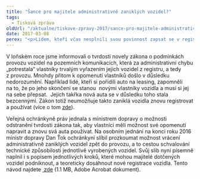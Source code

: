 ```yaml
---
title: "Šance pro majitele administrativně zaniklých vozidel?"
tags:
  - Tisková zpráva
oldUrl: "/aktualne/tiskove-zpravy-2017/sance-pro-majitele-administrativne-zaniklych-vozidel"
date: 2017-03-08
perex: "<p>Lidem, kteří včas nesplnili svou povinnost zapsat se v registru silničních vozidel jako vlastníci a o svá auta tak úředně přišli, svitla nová naděje. Ministr dopravy přislíbil veřejné ochránkyni práv individuálně prozkoumat možnost „vrácení“ jednotlivých vozidel zpět do provozu.</p>"
---
```


<!-- imported from the old website -->

<p>V loňském roce jsme informovali o tvrdosti novely zákona o podmínkách provozu vozidel na pozemních komunikacích, která za administrativní chybu „potrestala“ vlastníky trvalým vyřazením jejich vozidel z registru, a tedy z provozu. Mnohdy přitom k opomenutí vlastníků došlo v důsledku nedorozumění. Například lidé, kteří si pořídili auto na leasing, zapomněli na to, že po jeho skončení se stanou  novými vlastníky vozidla a musí si jej na sebe přepsat.  Jejich takřka nová auta se v důsledku toho stala bezcennými. Zákon totiž neumožňuje takto zaniklá vozidla znovu registrovat a používat (více o tom <a href="http://www.ochrance.cz/aktualne/tiskove-zpravy-2016/neprihlasili-auto-vcas-prisli-o-nej/" target="_blank">zde</a>).</p><p> Veřejná ochránkyně práv jednala s ministrem dopravy o možnosti odstranění tvrdosti zákona tak, aby vlastníci měli možnost své opomenutí napravit a znovu svá auta používat. Na osobním jednání na konci roku 2016 ministr dopravy Dan Ťok ochránkyni slíbil prozkoumat možnost vrácení administrativně zaniklých vozidel zpět do provozu, a to cestou schvalování technické způsobilosti jednotlivě vyrobených vozidel. Svůj slib nyní písemně naplnil i s popisem jednotlivých kroků, které mohou majitelé dotčených vozidel podniknout, a teoreticky dosáhnout nové registrace vozidla. Tento návod najdete <a title="Otevření do nového okna" href="/uploads-import/Ostatni_dokumenty/MD_Zanik_technicke_zpusobilosti_vozidla.pdf" target="_blank"><img alt="" src="https://www.ochrance.cz/typo3/ext/od_linkdesc/icons/pdf.gif" class="od_linkdesc_icon" /> zde</a> (1.1 MB, Adobe Acrobat dokument).</p>
